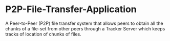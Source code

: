 # P2P-File-Transfer-Application
A Peer-to-Peer (P2P) file transfer system that allows peers to obtain all the chunks of a file-set from other peers through a Tracker Server which keeps tracks of location of chunks of files.
